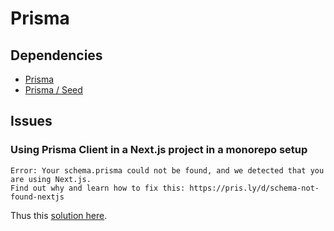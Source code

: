 # Prisma

<!--
https://github.com/withbeacon/beacon/blob/main/apps/web/next.config.mjs#L9
https://github.com/t3-oss/create-t3-turbo/blob/main/apps/nextjs/next.config.mjs#L11
-->

## Dependencies

- [Prisma](/prisma/README.md#library)
- [Prisma / Seed](/prisma/extend/seed.md)

## Issues

### Using Prisma Client in a Next.js project in a monorepo setup

```log
Error: Your schema.prisma could not be found, and we detected that you are using Next.js.
Find out why and learn how to fix this: https://pris.ly/d/schema-not-found-nextjs
```

Thus this [solution here](https://www.prisma.io/docs/guides/other/troubleshooting-orm/help-articles/nextjs-prisma-client-monorepo).
